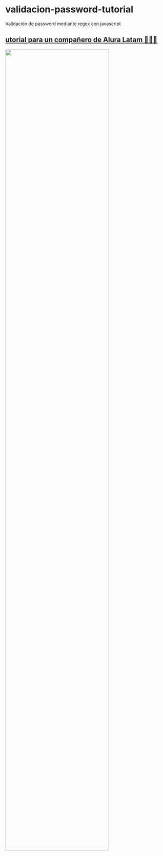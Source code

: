 # validacion-password-tutorial
Validación de password mediante regex con javascript

## [utorial para un compañero de Alura Latam 🔗👈🏻](https://www.youtube.com/watch?v=4p1DyQLg5s8&list=PLU7AGreFiX-G0y_3UcLfNrkTq-NTnYnol&index=2)


[<img src="https://github.com/SofiDevO/validacion-password-tutorial/assets/102200061/ee6f360f-ec7c-4553-9a59-3e624e34c740" width="80%">](https://www.youtube.com/watch?v=4p1DyQLg5s8&list=PLU7AGreFiX-G0y_3UcLfNrkTq-NTnYnol&index=2)



